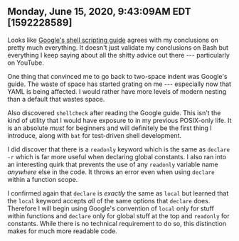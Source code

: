 ## Monday, June 15, 2020, 9:43:09AM EDT [1592228589]

Looks like [Google's shell scripting
guide](https://google.github.io/styleguide/shellguide.html) agrees with
my conclusions on pretty much everything. It doesn't just validate my
conclusions on Bash but everything I keep saying about all the shitty
advice out there --- particularly on YouTube.

One thing that convinced me to go back to two-space indent was Google's
guide. The waste of space has started grating on me --- especially now
that YAML is being affected. I would rather have more levels of modern
nesting than a default that wastes space.

Also discovered `shellcheck` after reading the Google guide. This isn't
the kind of utility that I would have exposure to in my previous
POSIX-only life. It is an absolute *must* for beginners and will
definitely be the first thing I introduce, along with `bat` for
test-driven shell development.

I did discover that there is a `readonly` keyword which is the same as
`declare -r` which is far more useful when declaring global constants. I
also ran into an interesting quirk that prevents the use of any
`readonly` variable name *anywhere* else in the code. It throws an error
even when using `declare` within a function scope.

I confirmed again that `declare` is *exactly* the same as `local` but
learned that the `local` keyword accepts *all* of the same options that
`declare` does. Therefore I will begin using Google's convention of
`local` only for stuff within functions and `declare` only for global
stuff at the top and `readonly` for constants. While there is no
technical requirement to do so, this distinction makes for much more
readable code.

